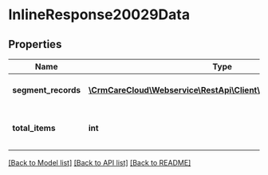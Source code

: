 # InlineResponse20029Data

## Properties
Name | Type | Description | Notes
------------ | ------------- | ------------- | -------------
**segment_records** | [**\CrmCareCloud\Webservice\RestApi\Client\Model\SegmentRecord[]**](SegmentRecord.md) | List of segment records | [optional] 
**total_items** | **int** | Count of all found segment records | [optional] 

[[Back to Model list]](../../README.md#documentation-for-models) [[Back to API list]](../../README.md#documentation-for-api-endpoints) [[Back to README]](../../README.md)


